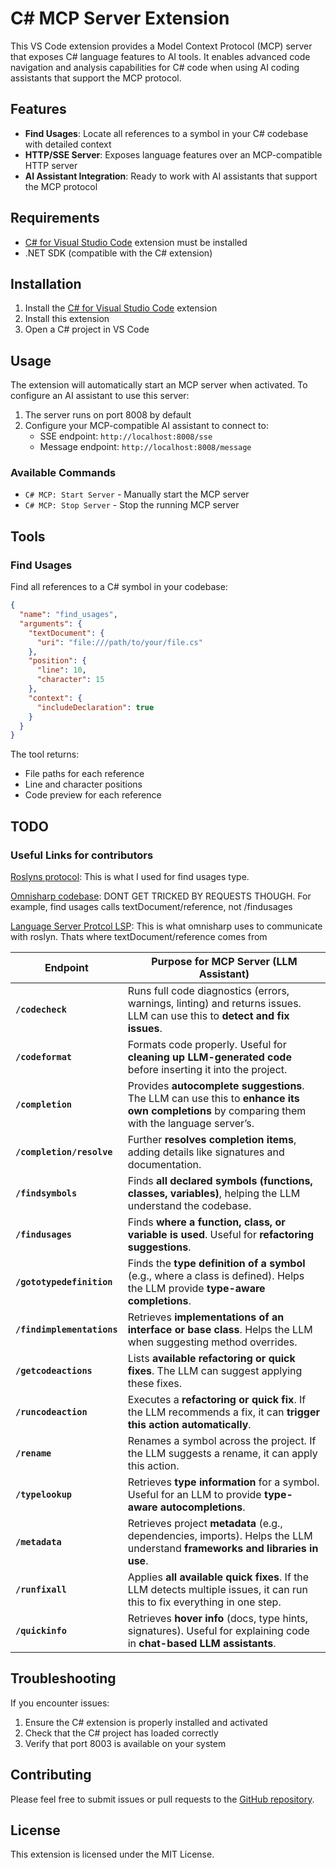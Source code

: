 # C# MCP Server Extension

This VS Code extension provides a Model Context Protocol (MCP) server that exposes C# language features to AI tools. It enables advanced code navigation and analysis capabilities for C# code when using AI coding assistants that support the MCP protocol.

## Features

- **Find Usages**: Locate all references to a symbol in your C# codebase with detailed context
- **HTTP/SSE Server**: Exposes language features over an MCP-compatible HTTP server
- **AI Assistant Integration**: Ready to work with AI assistants that support the MCP protocol

## Requirements

- [C# for Visual Studio Code](https://marketplace.visualstudio.com/items?itemName=ms-dotnettools.csharp) extension must be installed
- .NET SDK (compatible with the C# extension)

## Installation

1. Install the [C# for Visual Studio Code](https://marketplace.visualstudio.com/items?itemName=ms-dotnettools.csharp) extension
2. Install this extension
3. Open a C# project in VS Code

## Usage

The extension will automatically start an MCP server when activated. To configure an AI assistant to use this server:

1. The server runs on port 8008 by default
2. Configure your MCP-compatible AI assistant to connect to:
   - SSE endpoint: `http://localhost:8008/sse`
   - Message endpoint: `http://localhost:8008/message`

### Available Commands

- `C# MCP: Start Server` - Manually start the MCP server
- `C# MCP: Stop Server` - Stop the running MCP server

## Tools

### Find Usages

Find all references to a C# symbol in your codebase:

```json
{
  "name": "find_usages",
  "arguments": {
    "textDocument": {
      "uri": "file:///path/to/your/file.cs"
    },
    "position": {
      "line": 10,
      "character": 15
    },
    "context": {
      "includeDeclaration": true
    }
  }
}
```

The tool returns:
- File paths for each reference
- Line and character positions
- Code preview for each reference

## TODO

### Useful Links for contributors

[Roslyns protocol](https://github.com/dotnet/roslyn/blob/main/src/LanguageServer/Protocol/Protocol/Navigation/ReferenceParams.cs): This is what I used for find usages type.

[Omnisharp codebase](https://github.com/dotnet/vscode-csharp/blob/main/src/omnisharp/protocol.ts): DONT GET TRICKED BY REQUESTS THOUGH. For example, find usages calls textDocument/reference, not /findusages

[Language Server Protcol LSP](https://microsoft.github.io/language-server-protocol/specifications/lsp/3.17/specification/): This is what omnisharp uses to communicate with roslyn. Thats where textDocument/reference comes from


| **Endpoint** | **Purpose for MCP Server (LLM Assistant)** |
|-------------|----------------------------------|
| **`/codecheck`** | Runs full code diagnostics (errors, warnings, linting) and returns issues. LLM can use this to **detect and fix issues**. |
| **`/codeformat`** | Formats code properly. Useful for **cleaning up LLM-generated code** before inserting it into the project. |
| **`/completion`** | Provides **autocomplete suggestions**. The LLM can use this to **enhance its own completions** by comparing them with the language server’s. |
| **`/completion/resolve`** | Further **resolves completion items**, adding details like signatures and documentation. |
| **`/findsymbols`** | Finds **all declared symbols (functions, classes, variables)**, helping the LLM understand the codebase. |
| **`/findusages`** | Finds **where a function, class, or variable is used**. Useful for **refactoring suggestions**. |
| **`/gototypedefinition`** | Finds the **type definition of a symbol** (e.g., where a class is defined). Helps the LLM provide **type-aware completions**. |
| **`/findimplementations`** | Retrieves **implementations of an interface or base class**. Helps the LLM when suggesting method overrides. |
| **`/getcodeactions`** | Lists **available refactoring or quick fixes**. The LLM can suggest applying these fixes. |
| **`/runcodeaction`** | Executes a **refactoring or quick fix**. If the LLM recommends a fix, it can **trigger this action automatically**. |
| **`/rename`** | Renames a symbol across the project. If the LLM suggests a rename, it can apply this action. |
| **`/typelookup`** | Retrieves **type information** for a symbol. Useful for an LLM to provide **type-aware autocompletions**. |
| **`/metadata`** | Retrieves project **metadata** (e.g., dependencies, imports). Helps the LLM understand **frameworks and libraries in use**. |
| **`/runfixall`** | Applies **all available quick fixes**. If the LLM detects multiple issues, it can run this to fix everything in one step. |
| **`/quickinfo`** | Retrieves **hover info** (docs, type hints, signatures). Useful for explaining code in **chat-based LLM assistants**. |


## Troubleshooting

If you encounter issues:

1. Ensure the C# extension is properly installed and activated
2. Check that the C# project has loaded correctly
3. Verify that port 8003 is available on your system

## Contributing

Please feel free to submit issues or pull requests to the [GitHub repository](https://github.com/YourUsername/dotnetlanguagemcpserver).

## License

This extension is licensed under the MIT License.
